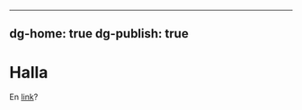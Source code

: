 
---
dg-home: true
dg-publish: true
---

# Halla
En [link](obsidian://open?vault=Mortens%20Vault&file=Digital%20hage%2FNoe%20interessant)? 
